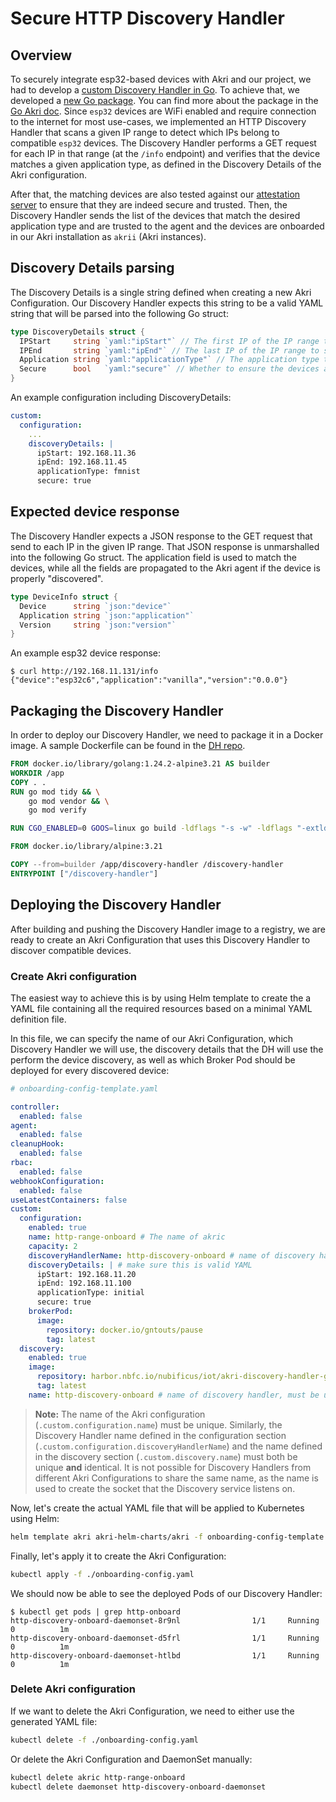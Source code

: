 # Secure HTTP Discovery Handler

## Overview

To securely integrate esp32-based devices with Akri and our project, we had to
develop a [custom Discovery Handler in Go](https://github.com/nubificus/secure-http-discovery-handler/tree/main).
To achieve that, we developed a [new Go package](https://github.com/nubificus/go-akri).
You can find more about the package in the [Go Akri doc](./go-akri.md).
Since `esp32` devices are WiFi enabled and require connection to the internet
for most use-cases, we implemented an HTTP Discovery Handler that scans a given
IP range to detect which IPs belong to compatible `esp32` devices.
The Discovery Handler performs a GET request for each IP in that range
(at the `/info` endpoint) and verifies that the device matches
a given application type, as defined in the Discovery Details of the Akri configuration.

After that, the matching devices are also tested against our [attestation server](./attestation-server.md)
to ensure that they are indeed secure and trusted.
Then, the Discovery Handler sends the list of the devices
that match the desired application type and are trusted to the agent and
the devices are onboarded in our Akri installation as `akrii` (Akri instances).

## Discovery Details parsing

The Discovery Details is a single string defined when creating a new Akri Configuration.
Our Discovery Handler expects this string to be a valid YAML string that will be
parsed into the following Go struct:

<!-- markdownlint-disable -->

```go
type DiscoveryDetails struct {
  IPStart     string `yaml:"ipStart"` // The first IP of the IP range to scan
  IPEnd       string `yaml:"ipEnd"` // The last IP of the IP range to scan
  Application string `yaml:"applicationType"` // The application type to match devices
  Secure      bool   `yaml:"secure"` // Whether to ensure the devices are secure with the attestation server
}
```

<!-- markdownlint-enable -->

An example configuration including DiscoveryDetails:

```yaml
custom:
  configuration:
    ...
    discoveryDetails: |
      ipStart: 192.168.11.36
      ipEnd: 192.168.11.45
      applicationType: fmnist
      secure: true
```

## Expected device response

The Discovery Handler expects a JSON response to the GET request that send to
each IP in the given IP range. That JSON response is unmarshalled into
the following Go struct. The application field is used to match the devices,
while all the fields are propagated to the Akri agent if the device is properly
"discovered".

```go
type DeviceInfo struct {
  Device      string `json:"device"`
  Application string `json:"application"`
  Version     string `json:"version"`
}
```

An example esp32 device response:

```console
$ curl http://192.168.11.131/info
{"device":"esp32c6","application":"vanilla","version":"0.0.0"}
```

## Packaging the Discovery Handler

In order to deploy our Discovery Handler, we need to package it in a Docker image.
A sample Dockerfile can be found in the [DH repo](https://github.com/nubificus/secure-http-discovery-handler/blob/main/Dockerfile).

<!-- markdownlint-disable -->

```dockerfile
FROM docker.io/library/golang:1.24.2-alpine3.21 AS builder
WORKDIR /app
COPY . .
RUN go mod tidy && \
    go mod vendor && \
    go mod verify

RUN CGO_ENABLED=0 GOOS=linux go build -ldflags "-s -w" -ldflags "-extldflags '-static'" -o discovery-handler ./cmd/secure-http-discovery-handler

FROM docker.io/library/alpine:3.21

COPY --from=builder /app/discovery-handler /discovery-handler
ENTRYPOINT ["/discovery-handler"]
```

<!-- markdownlint-enable -->

## Deploying the Discovery Handler

After building and pushing the Discovery Handler image to a registry, we are ready
to create an Akri Configuration that uses this Discovery Handler to discover
compatible devices.

### Create Akri configuration

The easiest way to achieve this is by using Helm template to create the
a YAML file containing all the required resources based on a minimal YAML definition
file.

In this file, we can specify the name of our Akri Configuration,
which Discovery Handler we will use, the discovery details that
the DH will use the perform the device discovery, as well as
which Broker Pod should be deployed for every discovered device:

```yaml
# onboarding-config-template.yaml

controller:
  enabled: false
agent:
  enabled: false
cleanupHook:
  enabled: false
rbac:
  enabled: false
webhookConfiguration:
  enabled: false
useLatestContainers: false
custom:
  configuration:
    enabled: true
    name: http-range-onboard # The name of akric
    capacity: 2
    discoveryHandlerName: http-discovery-onboard # name of discovery handler, must be unique and matching discovery.name. will be used for socket creation
    discoveryDetails: | # make sure this is valid YAML
      ipStart: 192.168.11.20
      ipEnd: 192.168.11.100
      applicationType: initial
      secure: true
    brokerPod:
      image:
        repository: docker.io/gntouts/pause
        tag: latest
  discovery:
    enabled: true
    image:
      repository: harbor.nbfc.io/nubificus/iot/akri-discovery-handler-go
      tag: latest
    name: http-discovery-onboard # name of discovery handler, must be unique and matching custom.configuration.discoveryHandlerName
```

> **Note:** The name of the Akri configuration (`.custom.configuration.name`) must
> be unique.
> Similarly, the Discovery Handler name defined in the configuration section
> (`.custom.configuration.discoveryHandlerName`) and the name defined in the
> discovery section (`.custom.discovery.name`) must both be
> unique **and** identical.
> It is not possible for Discovery Handlers from different Akri Configurations
> to share the same name,
> as the name is used to create the socket that the Discovery service listens on.

Now, let's create the actual YAML file that will be applied to Kubernetes using Helm:

```bash
helm template akri akri-helm-charts/akri -f onboarding-config-template.yaml > onboarding-config.yaml
```

Finally, let's apply it to create the Akri Configuration:

```bash
kubectl apply -f ./onboarding-config.yaml
```

We should now be able to see the deployed Pods of our Discovery Handler:

```console
$ kubectl get pods | grep http-onboard
http-discovery-onboard-daemonset-8r9nl                1/1     Running   0          1m
http-discovery-onboard-daemonset-d5frl                1/1     Running   0          1m
http-discovery-onboard-daemonset-htlbd                1/1     Running   0          1m
```

### Delete Akri configuration

If we want to delete the Akri Configuration, we need to either use the
generated YAML file:

```bash
kubectl delete -f ./onboarding-config.yaml
```

Or delete the Akri Configuration and DaemonSet manually:

```bash
kubectl delete akric http-range-onboard
kubectl delete daemonset http-discovery-onboard-daemonset
```
